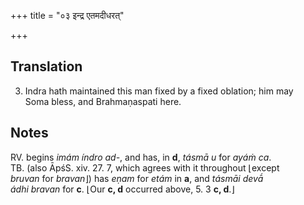 +++
title = "०३ इन्द्र एतमदीधरत्"

+++
## Translation
3. Indra hath maintained this man fixed by a fixed oblation; him may  
Soma bless, and Brahmaṇaspati here.

## Notes
RV. begins *imám índro ad-*, and has, in **d**, *tásmā u* for *ayáṁ ca*.  
TB. (also ĀpśS. xiv. 27. 7, which agrees with it throughout ⌊except  
*bruvan* for *bravan*⌋) has *eṇam* for *etám* in **a**, and *tásmāi devā́  
ádhi bravan* for **c**. ⌊Our **c, d** occurred above, 5. 3 **c, d**.⌋
